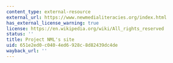 ```yaml
---
content_type: external-resource
external_url: https://www.newmedialiteracies.org/index.html
has_external_license_warning: true
license: https://en.wikipedia.org/wiki/All_rights_reserved
status: ''
title: Project NML's site
uid: 651e2ed0-c040-4ed6-928c-8d82439dc4de
wayback_url: ''
---
```

